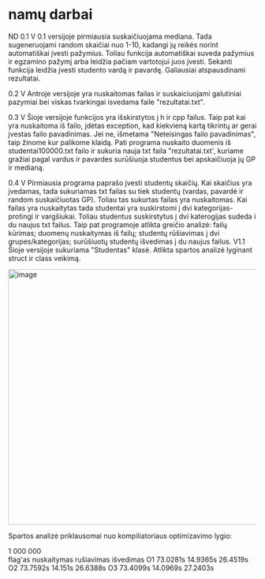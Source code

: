 # namų darbai
ND
0.1 V
0.1 versijoje pirmiausia suskaičiuojama mediana. Tada sugeneruojami random skaičiai nuo 1-10, kadangi jų reikės norint automatiškai įvesti pažymius. Toliau funkcija automatiškai suveda pažymius ir egzamino pažymį arba leidžia pačiam vartotojui juos įvesti. Sekanti funkcija leidžia įvesti studento vardą ir pavardę. Galiausiai atspausdinami rezultatai.

0.2 V
Antroje versijoje yra nuskaitomas failas ir suskaiciuojami galutiniai pazymiai bei viskas tvarkingai isvedama faile "rezultatai.txt".

0.3 V
Šioje versijoje funkcijos yra išskirstytos į h ir cpp failus. Taip pat kai yra nuskaitoma iš failo, įdėtas exception, kad kiekvieną kartą tikrintų ar gerai įvestas failo pavadinimas. Jei ne, išmetama "Neteisingas failo pavadinimas", taip žinome kur palikome klaidą. Pati programa nuskaito duomenis iš studentai100000.txt failo ir sukuria nauja txt faila "rezultatai.txt', kuriame gražiai pagal vardus ir pavardes surūšiuoja studentus bei apskaičiuoja jų GP ir medianą.

0.4 V
Pirmiausia programa paprašo įvesti studentų skaičių. Kai skaičius yra įvedamas, tada sukuriamas txt failas su tiek studentų (vardas, pavardė ir random suskaičiuotas GP). Toliau tas sukurtas failas yra nuskaitomas. Kai failas yra nuskaitytas tada studentai yra suskirstomi į dvi kategorijas- protingi ir vargšiukai. Toliau studentus suskirstytus į dvi katerogijas sudeda i du naujus txt failus. Taip pat programoje atlikta greičio analizė: failų kūrimas; duomenų nuskaitymas iš failų; studentų rūšiavimas į dvi grupes/kategorijas; surūšiuotų studentų išvedimas į du naujus failus.
V1.1
Šioje versijoje sukuriama "Studentas" klasė. Atlikta spartos analizė lyginant struct ir class veikimą.

<img width="518" alt="image" src="https://user-images.githubusercontent.com/112689078/209298519-7bef4e17-3c37-4364-83e1-8c26ad3e996f.png">

Spartos analizė priklausomai nuo kompiliatoriaus optimizavimo lygio:

1 000 000		
flag'as	nuskaitymas	rušiavimas	išvedimas
O1	73.0281s	14.9365s	26.4519s
O2	73.7592s	14.151s	26.6388s
O3	73.4099s	14.0969s	27.2403s
